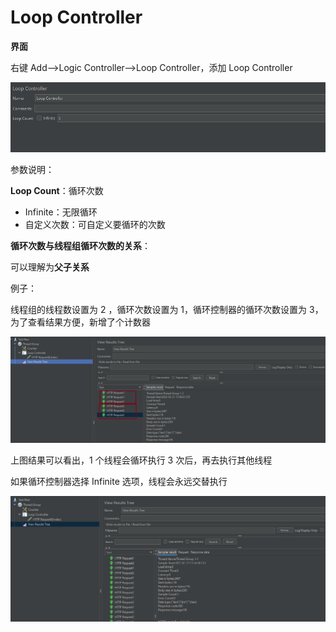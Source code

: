 # Loop Controller

**界面**

右键 Add-->Logic Controller-->Loop Controller，添加 Loop Controller

![loop](./images/loop.png)

参数说明：

**Loop Count**：循环次数

+ Infinite：无限循环
+ 自定义次数：可自定义要循环的次数

**循环次数与线程组循环次数的关系**：

可以理解为**父子关系**

例子：

线程组的线程数设置为 2 ，循环次数设置为 1，循环控制器的循环次数设置为 3，为了查看结果方便，新增了个计数器

![loop1](./images/loop1.png)

上图结果可以看出，1 个线程会循环执行 3 次后，再去执行其他线程

如果循环控制器选择 Infinite 选项，线程会永远交替执行

![loop2](./images/loop3.png)